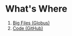 # What's Where

<ol>
<li><a href="whatswhere/big_files.md">Big Files (Globus)</a></li>
<li><a href="whatswhere/github.md">Code (GitHub)</a></li>
</ol>

